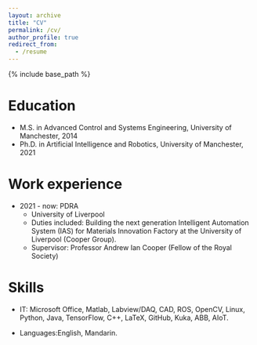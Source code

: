 ```yaml
---
layout: archive
title: "CV"
permalink: /cv/
author_profile: true
redirect_from:
  - /resume
---
```


{% include base_path %}

Education
======

* M.S. in Advanced Control and Systems Engineering, University of Manchester, 2014
* Ph.D. in Artificial Intelligence and Robotics, University of Manchester, 2021

Work experience
======
* 2021 - now: PDRA
  * University of Liverpool
  * Duties included: Building the next generation Intelligent Automation System (IAS) for Materials Innovation Factory at the University of Liverpool (Cooper Group).
  * Supervisor: Professor Andrew Ian Cooper (Fellow of the Royal Society)
  
Skills
======
* IT: Microsoft Office, Matlab, Labview/DAQ, CAD, ROS, OpenCV, Linux, Python, Java, TensorFlow, C++, LaTeX, GitHub, Kuka, ABB, AIoT.

* Languages:English, Mandarin.
